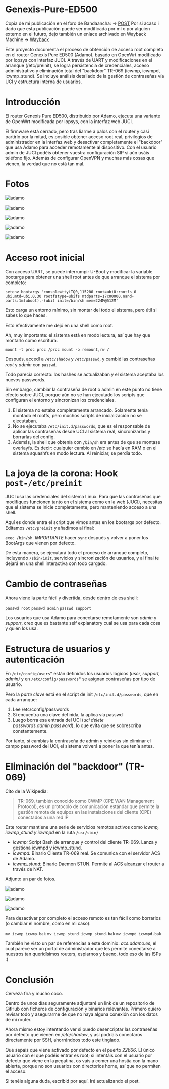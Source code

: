 # Genexis-Pure-ED500
Copia de mi publicación en el foro de Bandaancha: -> [POST](https://bandaancha.eu/foros/tutorial-acceso-root-completo-pure-ed500-1757239) 
Por si acaso i dado que esta publicación puede ser modificada por mí o por alguien externo en el futuro, dejo también un enlace archivado en Wayback Machine -> [Wayback](https://web.archive.org/web/20250917144511/https://bandaancha.eu/foros/tutorial-acceso-root-completo-pure-ed500-1757239)

Este proyecto documenta el proceso de obtención de acceso root completo en el router Genexis Pure ED500 (Adamo), basado en OpenWrt modificado por Iopsys con interfaz JUCI. 
A través de UART y modificaciones en el arranque (/etc/preinit), se logra persistencia de credenciales, acceso administrativo y eliminación total del "backdoor" TR-069 (icwmp, icwmpd, icwmp_stund). Se incluye análisis detallado de la gestión de contraseñas vía UCI y estructura interna de usuarios.

# Introducción

El router Genexis Pure ED500, distribuido por Adamo, ejecuta una variante de OpenWrt modificada por Iopsys, con la interfaz web JUCI.

El firmware está cerrado, pero tras liarme a palos con el router y casi partirlo por la mitad, es posible obtener acceso root real, privilegios de administrador en la interfaz web y desactivar completamente el "backdoor" que usa Adamo para acceder remotamente al dispositivo. Con el usuario admin de JUCI podéis obtener vuestra configuración SIP si aún usáis teléfono fijo. Además de configurar OpenVPN y muchas más cosas que vienen, la verdad que no está tan mal.

# Fotos

![adamo](https://bandaancha.eu/s/2pea/176/captura-pantalla-2025-07-17-213838.avif)

![adamo](https://bandaancha.eu/s/2pdp/176/captura-pantalla-2025-07-17-001745.avif)

![adamo](https://bandaancha.eu/s/2pec/176/captura-pantalla-2025-07-17-220933.avif)

![adamo](https://bandaancha.eu/s/2pee/176/captura-pantalla-2025-07-17-221013.avif)

![adamo](https://bandaancha.eu/s/2peg/176/captura-pantalla-2025-07-17-221059.avif)

# Acceso root inicial

Con acceso UART, se puede interrumpir U-Boot y modificar la variable bootargs para obtener una shell root antes de que arranque el sistema por completo:

`setenv bootargs 'console=ttyLTQ0,115200 root=ubi0:rootfs_0 ubi.mtd=ubi,0,30 rootfstype=ubifs mtdparts=17c00000.nand-parts:1m(uboot),-(ubi) init=/bin/sh mem=224M@512M'`

Esto carga un entorno mínimo, sin montar del todo el sistema, pero útil si sabes lo que haces.

Esto efectivamente me dejó en una shell como root.

Ah, muy importante: el sistema está en modo lectura, así que hay que montarlo como escritura.

`
mount -t proc proc /proc
mount -o remount,rw /
`

Después, accedí a `/etc/shadow` y `/etc/passwd`, y cambié las contraseñas *root* y *admin* con `passwd`.

Todo parecía correcto: los hashes se actualizaban y el sistema aceptaba los nuevos passwords.

Sin embargo, cambiar la contraseña de root o admin en este punto no tiene efecto sobre JUCI, porque aún no se han ejecutado los scripts que configuran el entorno y sincronizan los credenciales.

1. El sistema no estaba completamente arrancado. Solamente tenía montado el rootfs, pero muchos scripts de inicialización no se ejecutaban.
2. No se ejecutaba `/etc/init.d/passwords`, que es el responsable de aplicar las contraseñas desde UCI al sistema real, sincronizarlas y borrarlas del config.
3. Además, la shell que obtenía con `/bin/sh` era antes de que se montase overlayfs. Es decir: cualquier cambio en */etc* se hacía en RAM o en el sistema squashfs en modo lectura. Al reiniciar, se perdía todo.

# La joya de la corona: Hook `post-/etc/preinit`

JUCI usa las credenciales del sistema Linux. Para que las contraseñas que modifiques funcionen tanto en el sistema como en la web (JUCI), necesitas que el sistema se inicie completamente, pero manteniendo acceso a una shell.

Aquí es donde entra el script que vimos antes en los bootargs por defecto. Editamos `/etc/preinit` y añadimos al final:

`exec /bin/sh`. *IMPORTANTE* hacer `sync` después y volver a poner los BootArgs que vienen por defecto.

De esta manera, se ejecutará todo el proceso de arranque completo, incluyendo `/sbin/init`, servicios y sincronización de usuarios, y al final te dejará en una shell interactiva con todo cargado.

# Cambio de contraseñas

Ahora viene la parte fácil y divertida, desde dentro de esa shell:

`passwd root`
`passwd admin`
`passwd support`


Los usuarios que usa Adamo para conectarse remotamente son *admin* y *support*, creo que es bastante self explanatory cuál se usa para cada cosa y quién los usa.

# Estructura de usuarios y autenticación

En `/etc/config/users`* están definidos los usuarios lógicos (_user, support, admin)_ y en `/etc/config/passwords`* se asignan contraseñas por tipo de usuario.

Pero la *parte clave* está en el script de init `/etc/init.d/passwords`, que en cada arranque:

1. Lee /etc/config/passwords
2. Si encuentra una clave definida, la aplica vía passwd
3. Luego borra esa entrada del UCI (_uci delete passwords.admin.password_), lo que evita que se sobrescriba constantemente.

Por tanto, si cambias la contraseña de admin y reinicias sin eliminar el campo password del UCI, el sistema volverá a poner la que tenía antes.

# Eliminación del "backdoor" (TR-069)

Cito de la Wikipedia:

> TR-069, también conocido como CWMP (CPE WAN Management Protocol), es un protocolo de comunicación estándar que permite la gestión remota de equipos en las instalaciones del cliente (CPE) conectados a una red IP

Este router mantiene una serie de servicios remotos activos como _icwmp, icwmp_stund y icwmpd_ en la ruta `/usr/sbin/`

- *icwmp:* Script Bash de arranque y control del cliente TR-069. Lanza y gestiona icwmpd y icwmp_stund.
- *icwmpd:* Binario Cliente TR-069 real. Se comunica con el servidor ACS de Adamo.
- *icwmp_stund:* Binario Daemon STUN. Permite al ACS alcanzar el router a través de NAT.

Adjunto un par de fotos.

![adamo](https://bandaancha.eu/s/2peh/dl/captura-pantalla-2025-07-17-231012.avif)

![adamo](https://bandaancha.eu/s/2pej/d5/captura-pantalla-2025-07-17-231715.avif)

![adamo](https://bandaancha.eu/s/2pek/cz/captura-pantalla-2025-07-17-231847.avif)

Para desactivar por completo el acceso remoto es tan fácil como borrarlos (o cambiar el nombre, como en mi caso):

`mv icwmp icwmp.bak` `mv icwmp_stund icwmp_stund.bak` `mv icwmpd icwmpd.bak`

También he visto un par de referencias a este dominio: *acs.adamo.es*, el cual parece ser un portal de administrador que les permite conectarse a nuestros tan queridísimos routers, espiarnos y bueno, todo eso de las ISPs :)

# Conclusión

Cerveza fría y mucho coco.

Dentro de unos días seguramente adjuntaré un link de un repositorio de GitHub con ficheros de configuración y binarios relevantes. Primero quiero revisar todo y asegurarme de que no haya alguna conexión con los datos de mi router.

Ahora mismo estoy intentando ver si puedo desencriptar las contraseñas por defecto que vienen en */etc/shadow*, y así podríais conectaros directamente por SSH, ahorrándoos todo este tinglado.

Que sepáis que viene activado por defecto en el puerto *22666*. El único usuario con el que podéis entrar es root; si intentáis con el usuario por defecto que viene en la pegatina, os vais a comer una hostia con la mano abierta, porque no son usuarios con directorios home, así que no permiten el acceso.

Si tenéis alguna duda, escribid por aquí. Iré actualizando el post.
